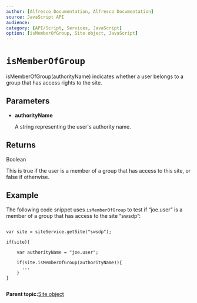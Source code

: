 ```yaml
---
author: [Alfresco Documentation, Alfresco Documentation]
source: JavaScript API
audience: 
category: [API/Script, Services, JavaScript]
option: [isMemberOfGroup, Site object, JavaScript]
---
```


# `isMemberOfGroup`

isMemberOfGroup\(authorityName\) indicates whether a user belongs to a group that has access rights to the site.

## Parameters

-   **authorityName**

    A string representing the user's authority name.


## Returns

Boolean

This is true if the user is a member of a group that has access to this site, or false if otherwise.

## Example

The following code snippet uses `isMemberOfGroup` to test if “joe.user” is a member of a group that has access to the site “swsdp”:

```

var site = siteService.getSite("swsdp");

if(site){

    var authorityName = "joe.user";

    if(site.isMemberOfGroup(authorityName)){
      ...
    }
}
      
```

**Parent topic:**[Site object](../references/API-JS-Site.md)

